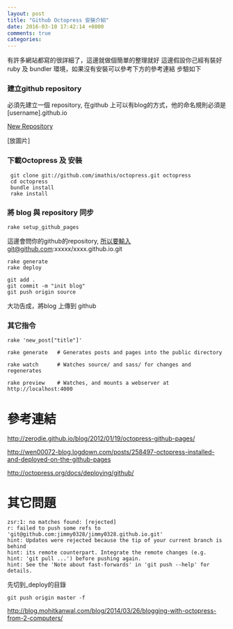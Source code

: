 ```yaml
---
layout: post
title: "Github Octopress 安裝介紹"
date: 2016-03-10 17:42:14 +0800
comments: true
categories:
---
```


有許多網站都寫的很詳細了，這邊就做個簡單的整理就好
這邊假設你己經有裝好ruby 及 bundler 環境，如果沒有安裝可以參考下方的參考連結
步驗如下

### 建立github repository
必須先建立一個 repository, 在github 上可以有blog的方式，他的命名規則必須是 [username].github.io

[New Repository](https://github.com/new)

[放圖片]

### 下載Octopress 及 安裝

```
 git clone git://github.com/imathis/octopress.git octopress
 cd octopress
 bundle install
 rake install
```

### 將 blog 與 repository 同步

```
rake setup_github_pages
```

這邊會問你的github的repository, 所以要輸入git@github.com:xxxxx/xxxx.github.io.git

```
rake generate
rake deploy
```

```
git add .
git commit -m "init blog"
git push origin source
```
大功告成，將blog 上傳到 github


### 其它指令

```
rake 'new_post["title"]'

rake generate   # Generates posts and pages into the public directory

rake watch      # Watches source/ and sass/ for changes and regenerates

rake preview    # Watches, and mounts a webserver at http://localhost:4000
```

# 參考連結
http://zerodie.github.io/blog/2012/01/19/octopress-github-pages/

http://wen00072-blog.logdown.com/posts/258497-octopress-installed-and-deployed-on-the-github-pages

http://octopress.org/docs/deploying/github/

# 其它問題

```
zsr:1: no matches found: [rejected]
r: failed to push some refs to 'git@github.com:jimmy0328/jimmy0328.github.io.git'
hint: Updates were rejected because the tip of your current branch is behind
hint: its remote counterpart. Integrate the remote changes (e.g.
hint: 'git pull ...') before pushing again.
hint: See the 'Note about fast-forwards' in 'git push --help' for details.
```
先切到_deploy的目錄

```
git push origin master -f
```
http://blog.mohitkanwal.com/blog/2014/03/26/blogging-with-octopress-from-2-computers/

